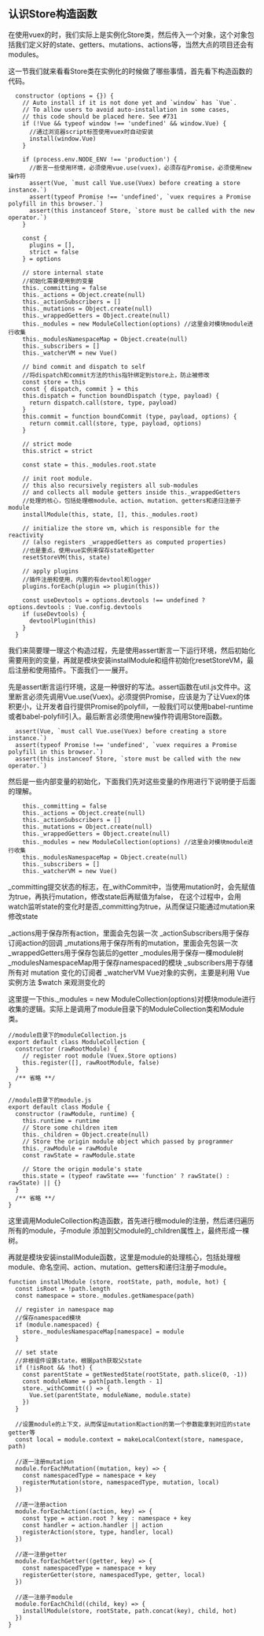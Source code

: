 ## 认识Store构造函数
在使用vuex的时，我们实际上是实例化Store类，然后传入一个对象，这个对象包括我们定义好的state、getters、mutations、actions等，当然大点的项目还会有modules。

这一节我们就来看看Store类在实例化的时候做了哪些事情，首先看下构造函数的代码。

```vuejs
  constructor (options = {}) {
    // Auto install if it is not done yet and `window` has `Vue`.
    // To allow users to avoid auto-installation in some cases,
    // this code should be placed here. See #731
    if (!Vue && typeof window !== 'undefined' && window.Vue) {
      //通过浏览器script标签使用vuex时自动安装
      install(window.Vue)
    }

    if (process.env.NODE_ENV !== 'production') {
      //断言一些使用环境，必须使用vue.use(vuex)，必须存在Promise，必须使用new操作符
      assert(Vue, `must call Vue.use(Vuex) before creating a store instance.`)
      assert(typeof Promise !== 'undefined', `vuex requires a Promise polyfill in this browser.`)
      assert(this instanceof Store, `store must be called with the new operator.`)
    }

    const {
      plugins = [],
      strict = false
    } = options

    // store internal state
    //初始化需要使用到的变量
    this._committing = false
    this._actions = Object.create(null)
    this._actionSubscribers = []
    this._mutations = Object.create(null)
    this._wrappedGetters = Object.create(null)
    this._modules = new ModuleCollection(options) //这里会对模块module进行收集
    this._modulesNamespaceMap = Object.create(null)
    this._subscribers = []
    this._watcherVM = new Vue()

    // bind commit and dispatch to self
    //将dispatch和commit方法的this指针绑定到store上，防止被修改
    const store = this
    const { dispatch, commit } = this
    this.dispatch = function boundDispatch (type, payload) {
      return dispatch.call(store, type, payload)
    }
    this.commit = function boundCommit (type, payload, options) {
      return commit.call(store, type, payload, options)
    }

    // strict mode
    this.strict = strict

    const state = this._modules.root.state

    // init root module.
    // this also recursively registers all sub-modules
    // and collects all module getters inside this._wrappedGetters
    //处理的核心，包括处理根module、action、mutation、getters和递归注册子module
    installModule(this, state, [], this._modules.root)

    // initialize the store vm, which is responsible for the reactivity
    // (also registers _wrappedGetters as computed properties)
    //也是重点，使用vue实例来保存state和getter
    resetStoreVM(this, state)

    // apply plugins
    //插件注册和使用，内置的有devtool和logger
    plugins.forEach(plugin => plugin(this))

    const useDevtools = options.devtools !== undefined ? options.devtools : Vue.config.devtools
    if (useDevtools) {
      devtoolPlugin(this)
    }
  }
```

我们来简要理一理这个构造过程，先是使用assert断言一下运行环境，然后初始化需要用到的变量，再就是模块安装installModule和组件初始化resetStoreVM，最后注册和使用插件。下面我们一一展开。

先是assert断言运行环境，这是一种很好的写法。assert函数在util.js文件中。这里断言必须先调用Vue.use(Vuex)。必须提供Promise，应该是为了让Vuex的体积更小，让开发者自行提供Promise的polyfill，一般我们可以使用babel-runtime或者babel-polyfill引入。最后断言必须使用new操作符调用Store函数。

```vuejs
  assert(Vue, `must call Vue.use(Vuex) before creating a store instance.`)
  assert(typeof Promise !== 'undefined', `vuex requires a Promise polyfill in this browser.`)
  assert(this instanceof Store, `store must be called with the new operator.`)
```

然后是一些内部变量的初始化，下面我们先对这些变量的作用进行下说明便于后面的理解。

```vuejs
    this._committing = false
    this._actions = Object.create(null)
    this._actionSubscribers = []
    this._mutations = Object.create(null)
    this._wrappedGetters = Object.create(null)
    this._modules = new ModuleCollection(options) //这里会对模块module进行收集
    this._modulesNamespaceMap = Object.create(null)
    this._subscribers = []
    this._watcherVM = new Vue()
```

_committing提交状态的标志，在_withCommit中，当使用mutation时，会先赋值为true，再执行mutation，修改state后再赋值为false，
在这个过程中，会用watch监听state的变化时是否_committing为true，从而保证只能通过mutation来修改state

_actions用于保存所有action，里面会先包装一次
_actionSubscribers用于保存订阅action的回调
_mutations用于保存所有的mutation，里面会先包装一次
_wrappedGetters用于保存包装后的getter
_modules用于保存一棵module树
_modulesNamespaceMap用于保存namespaced的模块
_subscribers用于存储所有对 mutation 变化的订阅者
_watcherVM Vue对象的实例，主要是利用 Vue 实例方法 $watch 来观测变化的

这里提一下this._modules = new ModuleCollection(options)对模块module进行收集的逻辑。实际上是调用了module目录下的ModuleCollection类和Module类。

```vuejs
//module目录下的moduleCollection.js
export default class ModuleCollection {
  constructor (rawRootModule) {
    // register root module (Vuex.Store options)
    this.register([], rawRootModule, false)
  }
  /** 省略 **/
}

//module目录下的module.js
export default class Module {
  constructor (rawModule, runtime) {
    this.runtime = runtime
    // Store some children item
    this._children = Object.create(null)
    // Store the origin module object which passed by programmer
    this._rawModule = rawModule
    const rawState = rawModule.state

    // Store the origin module's state
    this.state = (typeof rawState === 'function' ? rawState() : rawState) || {}
  }
  /** 省略 **/
}
```

这里调用ModuleCollection构造函数，首先进行根module的注册，然后递归遍历所有的module，子module 添加到父module的_children属性上，最终形成一棵树。

再就是模块安装installModule函数，这里是module的处理核心，包括处理根module、命名空间、action、mutation、getters和递归注册子module。

```vuejs
function installModule (store, rootState, path, module, hot) {
  const isRoot = !path.length
  const namespace = store._modules.getNamespace(path)

  // register in namespace map
  //保存namespaced模块
  if (module.namespaced) {
    store._modulesNamespaceMap[namespace] = module
  }

  // set state
  //非根组件设置state，根据path获取父state
  if (!isRoot && !hot) {
    const parentState = getNestedState(rootState, path.slice(0, -1))
    const moduleName = path[path.length - 1]
    store._withCommit(() => {
      Vue.set(parentState, moduleName, module.state)
    })
  }

  //设置module的上下文，从而保证mutation和action的第一个参数能拿到对应的state getter等
  const local = module.context = makeLocalContext(store, namespace, path)

  //逐一注册mutation
  module.forEachMutation((mutation, key) => {
    const namespacedType = namespace + key
    registerMutation(store, namespacedType, mutation, local)
  })

  //逐一注册action
  module.forEachAction((action, key) => {
    const type = action.root ? key : namespace + key
    const handler = action.handler || action
    registerAction(store, type, handler, local)
  })

  //逐一注册getter
  module.forEachGetter((getter, key) => {
    const namespacedType = namespace + key
    registerGetter(store, namespacedType, getter, local)
  })

  //逐一注册子module
  module.forEachChild((child, key) => {
    installModule(store, rootState, path.concat(key), child, hot)
  })
}
```